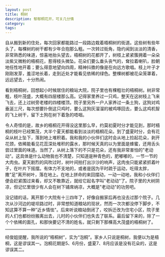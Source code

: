 ```yaml
---
layout: post
title: 桐树
description: 郁郁桐花开，可关几分情
category:
tags:
---
```


自从搬到新的住处，每次回家都能路过一段路边栽着梧桐树的街道。这些树有些年头了，每棵树的树干都有少年合抱那么粗。一次转过街角，隐约闻到淡淡的清香，非常熟悉的味道，惊喜地抬头望去，梧桐树的花都开了，树枝上紧紧簇拥着一朵朵淡紫又微粉的梧桐花，惹得枝头微坠。花朵们要么垂头丧气的，耷拉着喇叭，脸朝地任性地开着；要么得意地望向四周，精神抖擞的像是在向远方歌唱。枝上叶子才刚刚发芽，羞涩地长着，走到近处才能看见依稀的绿色。整棵树都被花朵笼罩着，远远望去，十分热闹。

看到梧桐树，回想起小时候居住的粮站大院，院子里也有棵粗壮的梧桐树。树非常粗，枝叶茂盛，大概有四层楼那么高。记得家里养过一只鸡，整天在这树枝上飞来飞去，还上过树旁老楼的四楼楼顶。院子里另外一户人家养过一条土狗，这狗对鸡垂涎三尺，每次想要扑倒这只鸡时，要么这狗灰溜溜的被鸡啄回去，要么这鸡机智的飞上树干，留下土狗在树下着急的唔咽。

令人奇怪的是，故乡的梧桐花开得没这里那么早，约莫初夏时分才能见到，那时梧桐的枝叶已经繁茂，大半个夏天都能看到淡淡的梧桐花朵。到了盛夏时分，会有花朵从树上坠下，落到地上堆积着。我和我的小伙伴们这时会从地上捡起花朵，剥开花颈，依稀能看见花蕊深处堆积的露水，那时候天真的以为里面是蜂蜜，还用舌头尝过里面的味道。当然了，从树上落下的不只是花朵，还有我非常害怕的"老动动"。这具体是什么动物我也不清楚，只知道是种青色的，肥嘟嘟的，一节一节的大肉虫。夏天剧烈的风吹过时，树叶间拍打出沙沙的响声，这肉虫只能紧紧抓着叶子，在叶片下摇摆。有体力不支地的，或者是因为平时疏于运动，吃得太胖，撒"足"离开树叶，落在地上。在地上拼命的来回摆动，一动一动地，我和小伙伴们便会赶紧围过来看，却又不敢靠近，就给它起名字叫"老动动"了。院子里的大树阴凉，但记忆里很少有人会在树下铺席纳凉，大概是"老动动"的功劳吧。

没记错的话，离开那个大院有十三四年了，好像自搬家后再也没去过那个院子。几次从沙河边的堤坝路过时，非常想知道粮站的现状，然而一次次都没停下脚步，不知这算不算一种"近乡情怯"。后来听说粮站倒闭了，咬拆迁改为住宅小区，院子里的人们也都纷纷搬离出去，儿时的小伙伴们也失去了联系。最后留下来的，除了一个个依稀的面孔，和那快要记不清的姓名，就只剩下那棵高大茂盛的梧桐树了。

-------------

经俊姐提醒，我所说的“梧桐树”，实为“泡桐”。家乡人只说是桐树，我便以为是梧桐，这是谬误其一。泡桐花期是5、6月份，盛夏7、8月应该是没有花朵的，这是谬误其二。


